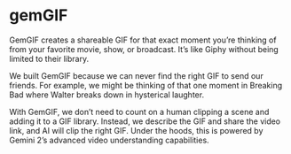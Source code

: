 # gemGIF

GemGIF creates a shareable GIF for that exact moment you’re thinking of from your favorite movie, show, or broadcast. It’s like Giphy without being limited to their library.

We built GemGIF because we can never find the right GIF to send our friends. For example, we might be thinking of that one moment in Breaking Bad where Walter breaks down in hysterical laughter.

With GemGIF, we don’t need to count on a human clipping a scene and adding it to a GIF library. Instead, we describe the GIF and share the video link, and AI will clip the right GIF. Under the hoods, this is powered by Gemini 2’s advanced video understanding capabilities.
